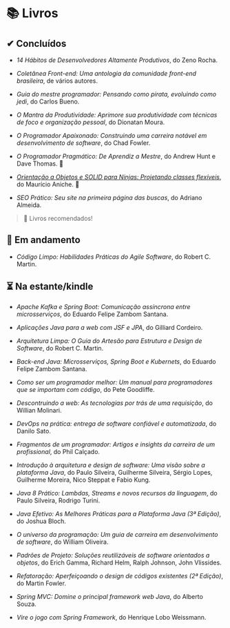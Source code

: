 # 📚 Livros

##  ✔ Concluídos

- *14 Hábitos de Desenvolvedores Altamente Produtivos*, do Zeno Rocha.

- *Coletânea Front-end: Uma antologia da comunidade front-end brasileira*, de vários autores.

- *Guia do mestre programador: Pensando como pirata, evoluindo como jedi*, do Carlos Bueno.

- *O Mantra da Produtividade: Aprimore sua produtividade com técnicas de foco e organização pessoal*, do Dionatan Moura.

- *O Programador Apaixonado: Construindo uma carreira notável em desenvolvimento de software*, do Chad Fowler.

- *O Programador Pragmático: De Aprendiz a Mestre*, do Andrew Hunt e Dave Thomas. 🥇

- [*Orientação a Objetos e SOLID para Ninjas: Projetando classes flexíveis*](./orientacao-a-objetos-e-solid-para-ninjas.md), do Maurício Aniche. 🥇

- *SEO Prático: Seu site na primeira página das buscas*, do Adriano Almeida.

> 🥇 Livros recomendados!

## 📖 Em andamento

- *Código Limpo: Habilidades Práticas do Agile Software*, do Robert C. Martin.

## ⏳ Na estante/kindle

- *Apache Kafka e Spring Boot: Comunicação assíncrona entre microsserviços*, do Eduardo Felipe Zambom Santana. 

- *Aplicações Java para a web com JSF e JPA*, do Gilliard Cordeiro.

- *Arquitetura Limpa: O Guia do Artesão para Estrutura e Design de Software*, do Robert C. Martin.

- *Back-end Java: Microsserviços, Spring Boot e Kubernets*, do Eduardo Felipe Zambom Santana.

- *Como ser um programador melhor: Um manual para programadores que se importam com código*, do Pete Goodliffe.

- *Descontruindo a web: As tecnologias por trás de uma requisição*, do Willian Molinari.

- *DevOps na prática: entrega de software confiável e automatizada*, do Danilo Sato.

- *Fragmentos de um programador: Artigos e insights da carreira de um profissional*, do Phil Calçado.

- *Introdução à arquitetura e design de software: Uma visão sobre a plataforma Java*, do Paulo Silveira, Guilherme Silveira, Sérgio Lopes, Guilherme Moreira, Nico Steppat e Fabio Kung.

- *Java 8 Prático: Lambdas, Streams e novos recursos da linguagem*, do Paulo Silveira, Rodrigo Turini.

- *Java Efetivo: As Melhores Práticas para a Plataforma Java (3ª Edição)*, do Joshua Bloch.

- *O universo da programação: Um guia de carreira em desenvolvimento de software*, do William Oliveira.

- *Padrões de Projeto: Soluções reutilizáveis de software orientados a objetos*, do Erich Gamma, Richard Helm, Ralph Johnson, John Vlissides.

- *Refatoração: Aperfeiçoando o design de códigos existentes (2ª Edição)*, do Martin Fowler.

- *Spring MVC: Domine o principal framework web Java*, do Alberto Souza.

- *Vire o jogo com Spring Framework*, do Henrique Lobo Weissmann.


